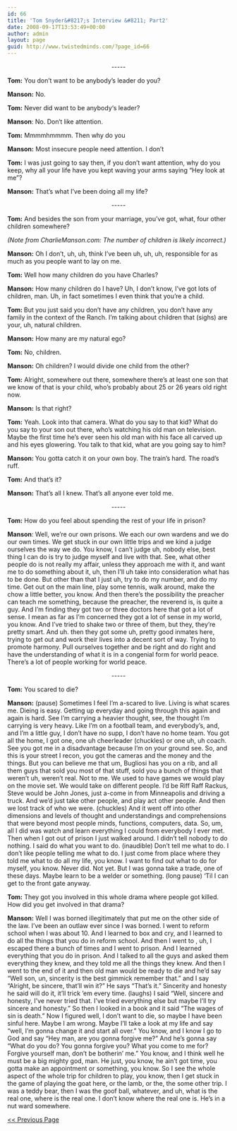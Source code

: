 ```yaml
---
id: 66
title: 'Tom Snyder&#8217;s Interview &#8211; Part2'
date: 2008-09-17T13:53:49+00:00
author: admin
layout: page
guid: http://www.twistedminds.com/?page_id=66
---
```

<p class="dropcap-first">
  <p style="text-align:center;">
    &#45;&#45;&#45;&#45;&#45;
  </p>
  
  <p>
    <strong>Tom:</strong> You don’t want to be anybody’s leader do you?
  </p>
  
  <p>
    <strong>Manson:</strong> No.
  </p>
  
  <p>
    <strong>Tom:</strong> Never did want to be anybody‘s leader?
  </p>
  
  <p>
    <strong>Manson</strong>: No. Don‘t like attention.
  </p>
  
  <p>
    <strong>Tom:</strong> Mmmmhmmmm. Then why do you
  </p>
  
  <p>
    <strong>Manson:</strong> Most insecure people need attention. I don’t
  </p>
  
  <p>
    <strong>Tom:</strong> I was just going to say then, if you don’t want attention, why do you keep, why all your life have you kept waving your arms saying “Hey look at me”?
  </p>
  
  <p>
    <strong>Manson:</strong> That’s what I’ve been doing all my life?
  </p>
  
  <p style="text-align:center;">
    &#45;&#45;&#45;&#45;&#45;
  </p>
  
  <p>
    <strong>Tom:</strong> And besides the son from your marriage, you’ve got, what, four other children somewhere?
  </p>
  
  <p>
    <em>(Note from CharlieManson.com: The number of children is likely incorrect.)</em>
  </p>
  
  <p>
    <strong>Manson:</strong> Oh I don’t, uh, uh, think I’ve been uh, uh, uh, responsible for as much as you people want to lay on me.
  </p>
  
  <p>
    <strong>Tom:</strong> Well how many children do you have Charles?
  </p>
  
  <p>
    <strong>Manson:</strong> How many children do I have? Uh, I don’t know, I’ve got lots of children, man. Uh, in fact sometimes I even think that you’re a child.
  </p>
  
  <p>
    <strong>Tom: </strong>But you just said you don’t have any children, you don’t have any family in the context of the Ranch. I’m talking about children that (sighs) are your, uh, natural children.
  </p>
  
  <p>
    <strong>Manson:</strong> How many are my natural ego?
  </p>
  
  <p>
    <strong>Tom:</strong> No, children.
  </p>
  
  <p>
    <strong>Manson:</strong> Oh children? I would divide one child from the other?
  </p>
  
  <p>
    <strong>Tom:</strong> Alright, somewhere out there, somewhere there’s at least one son that we know of that is your child, who’s probably about 25 or 26 years old right now.
  </p>
  
  <p>
    <strong>Manson:</strong> Is that right?
  </p>
  
  <p>
    <strong>Tom:</strong> Yeah. Look into that camera. What do you say to that kid? What do you say to your son out there, who’s watching his old man on television. Maybe the first time he’s ever seen his old man with his face all carved up and his eyes glowering. You talk to that kid, what are you going say to him?
  </p>
  
  <p>
    <strong>Manson: </strong>You gotta catch it on your own boy. The train’s hard. The road’s ruff.
  </p>
  
  <p>
    <strong>Tom:</strong> And that’s it?
  </p>
  
  <p>
    <strong>Manson:</strong> That’s all I knew. That’s all anyone ever told me.
  </p>
  
  <p style="text-align:center;">
    &#45;&#45;&#45;&#45;&#45;
  </p>
  
  <p>
    <strong>Tom:</strong> How do you feel about spending the rest of your life in prison?
  </p>
  
  <p>
    <strong>Manson</strong>: Well, we’re our own prisons. We each our own wardens and we do our own times. We get stuck in our own little trips and we kind a judge ourselves the way we do. You know, I can’t judge uh, nobody else, best thing I can do is try to judge myself and live with that. See, what other people do is not really my affair, unless they approach me with it, and want me to do something about it, uh, then I’ll uh take into consideration what has to be done. But other than that I just uh, try to do my number, and do my time. Get out on the main line, play some tennis, walk around, make the chow a little better, you know. And then there’s the possibility the preacher can teach me something, because the preacher, the reverend is, is quite a guy. And I’m finding they got two or three doctors here that got a lot of sense. I mean as far as I’m concerned they got a lot of sense in my world, you know. And I’ve tried to shake two or three of them, but they, they’re pretty smart. And uh. then they got some uh, pretty good inmates here, trying to get out and work their lives into a decent sort of way. Trying to promote harmony. Pull ourselves together and be right and do right and have the understanding of what it is in a congenial form for world peace. There’s a lot of people working for world peace.
  </p>
  
  <p style="text-align:center;">
    &#45;&#45;&#45;&#45;&#45;
  </p>
  
  <p>
    <strong>Tom:</strong> You scared to die?
  </p>
  
  <p>
    <strong>Manson:</strong> (pause) Sometimes I feel I’m a-scared to live. Living is what scares me. Dieing is easy. Getting up everyday and going through this again and again is hard. See I’m carrying a heavier thought, see, the thought I’m carrying is very heavy. Like I’m on a football team, and everybody’s, and, and I’m a little guy, I don’t have no supp, I don’t have no home team. You got all the home, I got one, one uh cheerleader (chuckles) or one uh, uh coach. See you got me in a disadvantage because I’m on your ground see. So, and this is your street I recon, you got the cameras and the money and the things. But you can believe me that um, Bugliosi has you on a rib, and all them guys that sold you most of that stuff, sold you a bunch of things that weren’t uh, weren’t real. Not to me. We used to have games we would play on the movie set. We would take on different people. I’d be Riff Raff Rackus, Steve would be John Jones, just a-come in from Minneapolis and driving a truck. And we’d just take other people, and play act other people. And then we lost track of who we were. (chuckles) And it went off into other dimensions and levels of thought and understandings and comprehensions that were beyond most people minds, functions, computers, data. So, um, all I did was watch and learn everything I could from everybody I ever met. Then when I got out of prison I just walked around. I didn’t tell nobody to do nothing. I said do what you want to do. (inaudible) Don’t tell me what to do. I don’t like people telling me what to do. I just come from place where they told me what to do all my life, you know. I want to find out what to do for myself, you know. Never did. Not yet. But I was gonna take a trade, one of these days. Maybe learn to be a welder or something. (long pause) ‘Til I can get to the front gate anyway.
  </p>
  
  <p>
    <strong>Tom:</strong> They got you involved in this whole drama where people got killed. How did you get involved in that drama?
  </p>
  
  <p>
    <strong>Manson:</strong> Well I was borned illegitimately that put me on the other side of the law. I’ve been an outlaw ever since I was borned. I went to reform school when I was about 10. And I learned to box and cry, and I learned to do all the things that you do in reform school. And then I went to , uh, I escaped there a bunch of times and I went to prison. And I learned everything that you do in prison. And I talked to all the guys and asked them everything they knew, and they told me all the things they knew. And then I went to the end of it and then old man would be ready to die and he’d say “Well son, un, sincerity is the best gimmick remember that.” and I say “Alright, be sincere, that’ll win it?” He says “That’s it.” Sincerity and honesty he said will do it, it’ll trick &#8217;em every time. (laughs) I said “Well, sincere and honesty, I’ve never tried that. I’ve tried everything else but maybe I’ll try sincere and honesty.” So then I looked in a book and it said “The wages of sin is death.” Now I figured well, I don’t want to die, so maybe I have been sinful here. Maybe I am wrong. Maybe I’ll take a look at my life and say “well, I’m gonna change it and start all over.” You know, and I know I go to God and say “Hey man, are you gonna forgive me?” And he’s gonna say “What do you do? You gonna forgive you? What you come to me for? Forgive yourself man, don’t be botherin’ me.” You know, and I think well he must be a big mighty god, man. He just, you know, he ain’t got time, you gotta make an appointment or something, you know. So I see the whole aspect of the whole trip for children to play, you know, then I get stuck in the game of playing the goat here, or the lamb, or the, the some other trip. I was a teddy bear, then I was the goof ball, whatever, and uh, what is the real one, where is the real one. I don’t know where the real one is. He’s in a nut ward somewhere.
  </p>
  
  <p style="text-align: left;">
    <a href="/serial-killers/charles-manson/CM-miscellaneous/" title="Charles Manson interview part 1"><< Previous Page</a>
  </p>